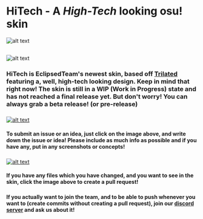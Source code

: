 # HiTech - A *High-Tech* looking osu! skin
![alt text](https://i.imgur.com/Z59mNW8.png "HiTech Logo")
##
##
##
![alt text](https://i.imgur.com/bBmIRQr.png "About")
### HiTech is EclipsedTeam's newest skin, based off [Trilated](https://github.com/eclipsedteam/Trilated "Trilated Repository") featuring a, well, high-tech looking design. Keep in mind that right now! The skin is still in a WIP (Work in Progress) state and has not reached a final release yet. But don't worry! You can always grab a beta release! (or pre-release)
###
###
[![alt text](https://i.imgur.com/KhMHJES.png "HiTech - GitHub Issues")](https://github.com/eclipsedteam/HiTech/issues/new)
#### To submit an issue or an idea, just click on the image above, and write down the issue or idea! Please include as much info as possible and if you have any, put in any screenshots or concepts!
###
###
[![alt text](https://i.imgur.com/5i60fsK.png "HiTech - GitHub Pull Requests")](https://github.com/eclipsedteam/HiTech/compare)
#### If you have any files which you have changed, and you want to see in the skin, click the image above to create a pull request!
###
###
###
#### If you actually want to join the team, and to be able to push whenever you want to (create commits without creating a pull request), join our [discord server](https://discord.gg/vgSkBRr) and ask us about it!

